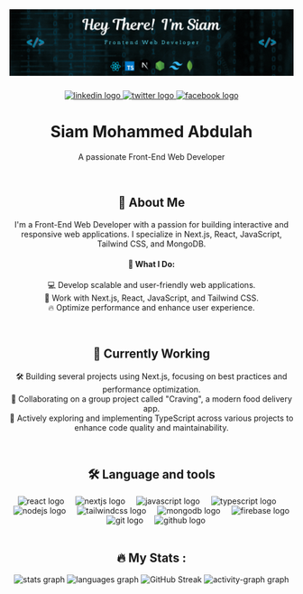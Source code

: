 <div align="center">
  <img src="https://github.com/TurjoSiam/TurjoSiam/blob/main/banner.gif"  />
</div>

###

<div align="center">
  <a href="https://www.linkedin.com/in/siam-mohammed-abdulah-0193b4162/" target="_blank">
    <img src="https://img.shields.io/static/v1?message=LinkedIn&logo=linkedin&label=&color=0077B5&logoColor=white&labelColor=&style=for-the-badge" height="25" alt="linkedin logo"  />
  </a>
  <a href="https://x.com/SiamTurjo" target="_blank">
    <img src="https://img.shields.io/static/v1?message=Twitter&logo=twitter&label=&color=1DA1F2&logoColor=white&labelColor=&style=for-the-badge" height="25" alt="twitter logo"  />
  </a>
  <a href="https://www.facebook.com/tur.jo.9275" target="_blank">
    <img src="https://img.shields.io/static/v1?message=Facebook&logo=facebook&label=&color=1877F2&logoColor=white&labelColor=&style=for-the-badge" height="25" alt="facebook logo"  />
  </a>
</div>

###

<h1 align="center">Siam Mohammed Abdulah</h1>

<p align="center">A passionate Front-End Web Developer</p>
<br>

###

<h2 align="center">👋 About Me</h2>

<p align="center">I'm a Front-End Web Developer with a passion for building interactive and responsive web applications. I specialize in Next.js, React, JavaScript, Tailwind CSS, and MongoDB.</p><h4 align="center">🎯 What I Do:</h4><p align="center">💻 Develop scalable and user-friendly web applications.<br>🚀 Work with Next.js, React, JavaScript, and Tailwind CSS.<br>🔥 Optimize performance and enhance user experience.</p>
<br>

###

<h2 align="center">🚧 Currently Working</h2>
<p align="center">🛠️ Building several projects using Next.js, focusing on best practices and performance optimization.<br>🍔 Collaborating on a group project called "Craving", a modern food delivery app.
<br>📝 Actively exploring and implementing TypeScript across various projects to enhance code quality and maintainability.</p><br>

###

<h2 align="center">🛠 Language and tools</h2>

<div align="center">
  <img src="https://cdn.jsdelivr.net/gh/devicons/devicon/icons/react/react-original.svg" height="40" alt="react logo"  />
  <img width="12" />
  <img src="https://cdn.jsdelivr.net/gh/devicons/devicon/icons/nextjs/nextjs-original.svg" height="40" alt="nextjs logo"  />
  <img width="12" />
  <img src="https://cdn.jsdelivr.net/gh/devicons/devicon/icons/javascript/javascript-original.svg" height="40" alt="javascript logo"  />
  <img width="12" />
  <img src="https://cdn.jsdelivr.net/gh/devicons/devicon/icons/typescript/typescript-original.svg" height="40" alt="typescript logo"  />
  <img width="12" />
  <img src="https://cdn.jsdelivr.net/gh/devicons/devicon/icons/nodejs/nodejs-original.svg" height="40" alt="nodejs logo"  />
  <img width="12" />
  <img src="https://cdn.simpleicons.org/tailwindcss/06B6D4" height="40" alt="tailwindcss logo"  />
  <img width="12" />
  <img src="https://cdn.jsdelivr.net/gh/devicons/devicon/icons/mongodb/mongodb-original.svg" height="40" alt="mongodb logo"  />
  <img width="12" />
  <img src="https://skillicons.dev/icons?i=firebase" height="40" alt="firebase logo"  />
  <img width="12" />
  <img src="https://cdn.simpleicons.org/git/F05032" height="40" alt="git logo"  />
  <img width="12" />
  <img src="https://skillicons.dev/icons?i=github" height="40" alt="github logo"  />
</div>
<br>

###

<h2 align="center">🔥   My Stats :</h2>
<div align="center">
  <img src="https://github-readme-stats.vercel.app/api?username=TurjoSiam&hide_title=false&hide_rank=false&show_icons=true&include_all_commits=true&count_private=true&disable_animations=false&theme=noctis_minimus&locale=en&hide_border=false" height="150" alt="stats graph"  />
  <img src="https://github-readme-stats.vercel.app/api/top-langs?username=TurjoSiam&locale=en&hide_title=false&layout=compact&card_width=320&langs_count=6&theme=noctis_minimus&hide_border=false" height="150" alt="languages graph"  />
  <img src="https://github-readme-streak-stats.herokuapp.com?user=TurjoSiam&theme=noctis_minimus" height="180" alt="GitHub Streak">
  <img src="https://github-readme-activity-graph.vercel.app/graph?username=TurjoSiam&theme=noctis-minimus&area=true" height="250" alt="activity-graph graph"  />
</div>

  
###
